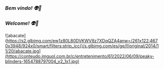 ### ***Bem vindo! 👽🖖***
### ***Welcome! 👽🖖***

![abacate](https://s2.glbimg.com/ew1z80L80DVKWV8z7XDqQZA4anw=/261x122:4670x3948/924x0/smart/filters:strip_icc()/s.glbimg.com/es/ge/f/original/2014/11/20/abacate.jpg](https://conteudo.imguol.com.br/c/entretenimento/61/2022/06/09/peaky-blinders-1654788797004_v2_1x1.jpg)

<!--
**SouzaMatheus1/SouzaMatheus1** is a ✨ _special_ ✨ repository because its `README.md` (this file) appears on your GitHub profile.

Here are some ideas to get you started:

- 🔭 I’m currently working on ...
- 🌱 I’m currently learning ...
- 👯 I’m looking to collaborate on ...
- 🤔 I’m looking for help with ...
- 💬 Ask me about ...
- 📫 How to reach me: ...
- 😄 Pronouns: ...
- ⚡ Fun fact: ...
-->
